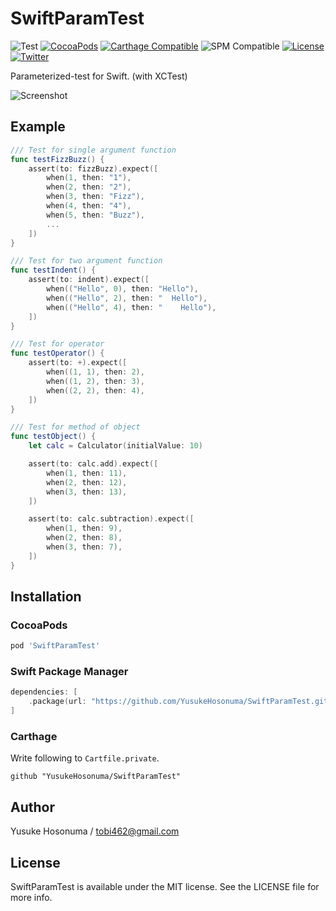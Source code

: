 # SwiftParamTest

![Test](https://github.com/YusukeHosonuma/SwiftParamTest/workflows/Test/badge.svg)
[![CocoaPods](https://img.shields.io/cocoapods/v/SwiftParamTest.svg)](https://cocoapods.org/pods/SwiftParamTest)
[![Carthage Compatible](https://img.shields.io/badge/Carthage-compatible-4BC51D.svg?style=flat)](https://github.com/Carthage/Carthage)
![SPM Compatible](https://img.shields.io/badge/SPM-compatible-4BC51D.svg?style=flat)
[![License](https://img.shields.io/github/license/YusukeHosonuma/SwiftPrettyPrint)](https://github.com/YusukeHosonuma/SwiftPrettyPrint/blob/master/LICENSE)
[![Twitter](https://img.shields.io/twitter/url?style=social&url=https%3A%2F%2Ftwitter.com%2Ftobi462)](https://twitter.com/tobi462)

Parameterized-test for Swift. (with XCTest)

![Screenshot](https://raw.githubusercontent.com/YusukeHosonuma/SwiftParamTest/master/screenshot.png)

## Example

```swift
/// Test for single argument function
func testFizzBuzz() {
    assert(to: fizzBuzz).expect([
        when(1, then: "1"),
        when(2, then: "2"),
        when(3, then: "Fizz"),
        when(4, then: "4"),
        when(5, then: "Buzz"),
        ...
    ])
}

/// Test for two argument function
func testIndent() {
    assert(to: indent).expect([
        when(("Hello", 0), then: "Hello"),
        when(("Hello", 2), then: "  Hello"),
        when(("Hello", 4), then: "    Hello"),
    ])
}

/// Test for operator
func testOperator() {
    assert(to: +).expect([
        when((1, 1), then: 2),
        when((1, 2), then: 3),
        when((2, 2), then: 4),
    ])
}

/// Test for method of object
func testObject() {
    let calc = Calculator(initialValue: 10)

    assert(to: calc.add).expect([
        when(1, then: 11),
        when(2, then: 12),
        when(3, then: 13),
    ])

    assert(to: calc.subtraction).expect([
        when(1, then: 9),
        when(2, then: 8),
        when(3, then: 7),
    ])
}
```

## Installation

### CocoaPods

```ruby
pod 'SwiftParamTest'
```

### Swift Package Manager

```swift
dependencies: [
    .package(url: "https://github.com/YusukeHosonuma/SwiftParamTest.git", from: "0.1.3"),
]
```

### Carthage

Write following to `Cartfile.private`.

```text
github "YusukeHosonuma/SwiftParamTest"
```

## Author

Yusuke Hosonuma / tobi462@gmail.com

## License

SwiftParamTest is available under the MIT license. See the LICENSE file for more info.

